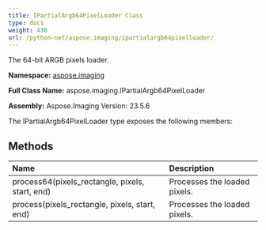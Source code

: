 ```yaml
---
title: IPartialArgb64PixelLoader Class
type: docs
weight: 430
url: /python-net/aspose.imaging/ipartialargb64pixelloader/
---
```


The 64-bit ARGB pixels loader.

**Namespace:** [aspose.imaging](/imaging/python-net/aspose.imaging/)

**Full Class Name:** aspose.imaging.IPartialArgb64PixelLoader

**Assembly:**  Aspose.Imaging Version: 23.5.6

The IPartialArgb64PixelLoader type exposes the following members:
## **Methods**
|**Name**|**Description**|
| :- | :- |
|process64(pixels_rectangle, pixels, start, end)|Processes the loaded pixels.|
|process(pixels_rectangle, pixels, start, end)|Processes the loaded pixels.|
